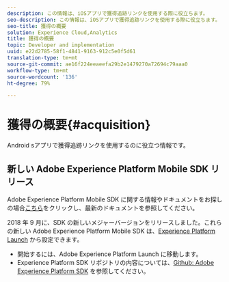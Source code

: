 ```yaml
---
description: この情報は、iOSアプリで獲得追跡リンクを使用する際に役立ちます。
seo-description: この情報は、iOSアプリで獲得追跡リンクを使用する際に役立ちます。
seo-title: 獲得の概要
solution: Experience Cloud,Analytics
title: 獲得の概要
topic: Developer and implementation
uuid: e22d2785-58f1-4841-9163-912c5e0f5d61
translation-type: tm+mt
source-git-commit: ae16f224eeaeefa29b2e1479270a72694c79aaa0
workflow-type: tm+mt
source-wordcount: '136'
ht-degree: 79%

---
```



# 獲得の概要{#acquisition}

Android sアプリで獲得追跡リンクを使用するのに役立つ情報です。

## 新しい Adobe Experience Platform Mobile SDK リリース

Adobe Experience Platform Mobile SDK に関する情報やドキュメントをお探しの場合[こちら](https://aep-sdks.gitbook.io/docs/)をクリックし、最新のドキュメントを参照してください。

2018 年 9 月に、SDK の新しいメジャーバージョンをリリースしました。これらの新しい Adobe Experience Platform Mobile SDK は、[Experience Platform Launch](https://www.adobe.com/jp/experience-platform/launch.html) から設定できます。

* 開始するには、Adobe Experience Platform Launch に移動します。
* Experience Platform SDK リポジトリの内容については、[Github: Adobe Experience Platform SDK](https://github.com/Adobe-Marketing-Cloud/acp-sdks) を参照してください。
